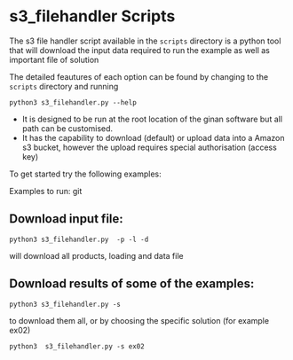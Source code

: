 
# s3_filehandler Scripts

The s3 file handler script available in the `scripts` directory is a python tool that will download the input data required to run the example as well as important file of solution

The detailed feautures of each option can be found by changing to the `scripts` directory and running
```
python3 s3_filehandler.py --help
```

* It is designed to be run at the root location of the ginan software but all path can be customised. 
* It has the capability to download (default) or upload data into a Amazon s3 bucket, however the upload requires special authorisation (access key)

To get started try the following examples:

Examples to run:
git
## Download input file:
```
python3 s3_filehandler.py  -p -l -d
```
will download all products, loading and data file

## Download results of some of the examples:

```
python3 s3_filehandler.py -s
```

to download them all, or by choosing the specific solution (for example ex02)

```
python3  s3_filehandler.py -s ex02
```


 
